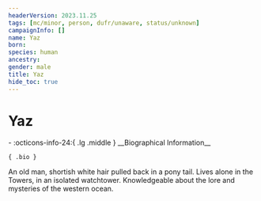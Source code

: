 ```yaml
---
headerVersion: 2023.11.25
tags: [mc/minor, person, dufr/unaware, status/unknown]
campaignInfo: []
name: Yaz
born:
species: human
ancestry:
gender: male
title: Yaz
hide_toc: true
---
```

# Yaz
<div class="grid cards ext-narrow-margin ext-one-column" markdown>
- :octicons-info-24:{ .lg .middle } __Biographical Information__

    { .bio }

</div>


An old man, shortish white hair pulled back in a pony tail. Lives alone in the Towers, in an isolated watchtower. Knowledgeable about the lore and mysteries of the western ocean.